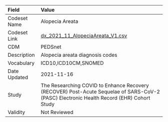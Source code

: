 |Field        |Value                                                                                                                                    |
|:------------|:----------------------------------------------------------------------------------------------------------------------------------------|
|Codeset Name |Alopecia Areata                                                                                                                          |
|Codeset Link |[dx_2021_11_AlopeciaAreata_V1.csv](https://github.com/PEDSnet/Variable-Dictionary/blob/main/conditions/dx_2021_11_AlopeciaAreata_V1.csv) |
|CDM          |PEDSnet                                                                                                                                  |
|Description  |Alopecia areata diagnosis codes                                                                                                          |
|Vocabulary   |ICD10,ICD10CM,SNOMED                                                                                                                     |
|Date Updated |2021-11-16                                                                                                                               |
|Study        |The Researching COVID to Enhance Recovery (RECOVER) Post-Acute Sequelae of SARS-CoV-2 (PASC) Electronic Health Record (EHR) Cohort Study |
|Validity     |Not Reviewed                                                                                                                             |
